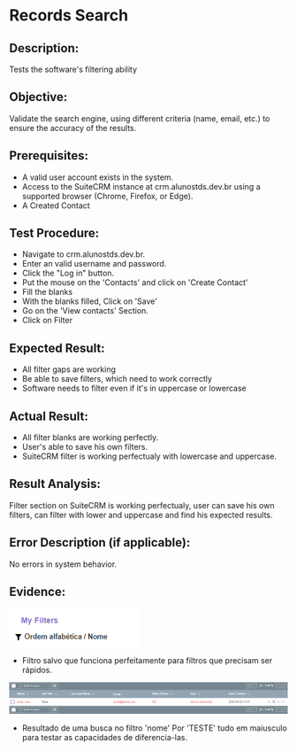 # Records Search
## Description: 
Tests the software's filtering ability

## Objective:
Validate the search engine, using different criteria (name, email, etc.) to ensure the accuracy of the results.

## Prerequisites:
* A valid user account exists in the system.
* Access to the SuiteCRM instance at crm.alunostds.dev.br using a supported browser (Chrome, Firefox, or Edge).
* A Created Contact

## Test Procedure:
* Navigate to crm.alunostds.dev.br.
* Enter an valid username and password.
* Click the "Log in" button.
* Put the mouse on the 'Contacts' and click on 'Create Contact'
* Fill the blanks
* With the blanks filled, Click on 'Save'
* Go on the 'View contacts' Section. 
* Click on Filter

## Expected Result:
* All filter gaps are working
* Be able to save filters, which need to work correctly
* Software needs to filter even if it's in uppercase or lowercase

## Actual Result:
* All filter blanks are working perfectly.
* User's able to save his own filters.
* SuiteCRM filter is working perfectualy with lowercase and uppercase.

## Result Analysis:
Filter section on SuiteCRM is working perfectualy, user can save his own filters, can filter with lower and uppercase and find his expected results.

## Error Description (if applicable):
No errors in system behavior.

## Evidence:

![Saved Filters](/images/testCase06/savedFilters.png)
* Filtro salvo que funciona perfeitamente para filtros que precisam ser rápidos.

![Filter Test](/images/testCase06/filterTest.png)
* Resultado de uma busca no filtro 'nome' Por 'TESTE' tudo em maiusculo para testar as capacidades de diferencia-las.